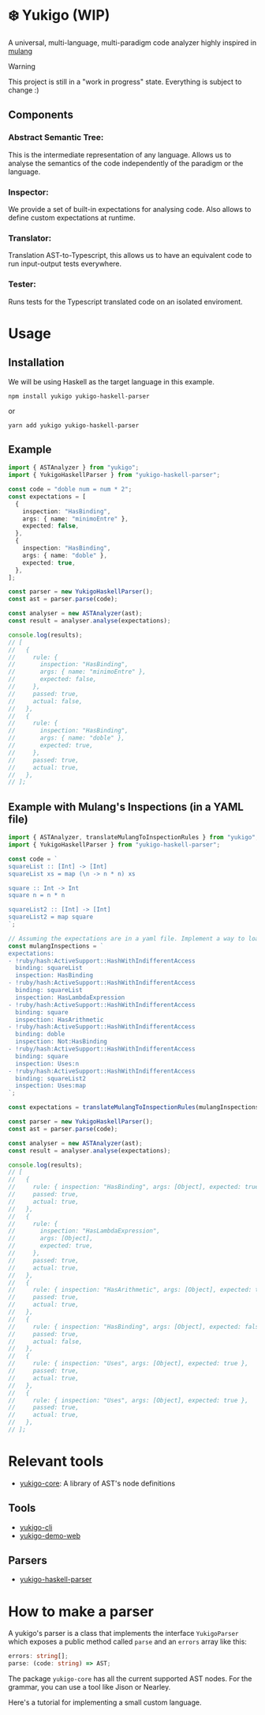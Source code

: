 # ❄️ Yukigo (WIP)
A universal, multi-language, multi-paradigm code analyzer highly inspired in [mulang](https://github.com/mumuki/mulang)

> [!WARNING]
> This project is still in a "work in progress" state. Everything is subject to change :)


## Components

### **Abstract Semantic Tree:**

This is the intermediate representation of any language. Allows us to analyse the semantics of the code independently of the paradigm or the language.

### **Inspector:**

We provide a set of built-in expectations for analysing code. Also allows to define custom expectations at runtime.

### **Translator:**

Translation AST-to-Typescript, this allows us to have an equivalent code to run input-output tests everywhere.

### **Tester:**

Runs tests for the Typescript translated code on an isolated enviroment.

# Usage

## Installation

We will be using Haskell as the target language in this example.

```
npm install yukigo yukigo-haskell-parser
```

or

```
yarn add yukigo yukigo-haskell-parser
```

## Example

```ts
import { ASTAnalyzer } from "yukigo";
import { YukigoHaskellParser } from "yukigo-haskell-parser";

const code = "doble num = num * 2";
const expectations = [
  {
    inspection: "HasBinding",
    args: { name: "minimoEntre" },
    expected: false,
  },
  {
    inspection: "HasBinding",
    args: { name: "doble" },
    expected: true,
  },
];

const parser = new YukigoHaskellParser();
const ast = parser.parse(code);

const analyser = new ASTAnalyzer(ast);
const result = analyser.analyse(expectations);

console.log(results);
// [
//   {
//     rule: {
//       inspection: "HasBinding",
//       args: { name: "minimoEntre" },
//       expected: false,
//     },
//     passed: true,
//     actual: false,
//   },
//   {
//     rule: {
//       inspection: "HasBinding",
//       args: { name: "doble" },
//       expected: true,
//     },
//     passed: true,
//     actual: true,
//   },
// ];
```

## Example with Mulang's Inspections (in a YAML file)

```ts
import { ASTAnalyzer, translateMulangToInspectionRules } from "yukigo";
import { YukigoHaskellParser } from "yukigo-haskell-parser";

const code = `
squareList :: [Int] -> [Int]
squareList xs = map (\n -> n * n) xs

square :: Int -> Int
square n = n * n

squareList2 :: [Int] -> [Int]
squareList2 = map square
`;

// Assuming the expectations are in a yaml file. Implement a way to load the actual file.
const mulangInspections = `
expectations:
- !ruby/hash:ActiveSupport::HashWithIndifferentAccess
  binding: squareList
  inspection: HasBinding
- !ruby/hash:ActiveSupport::HashWithIndifferentAccess
  binding: squareList
  inspection: HasLambdaExpression
- !ruby/hash:ActiveSupport::HashWithIndifferentAccess
  binding: square
  inspection: HasArithmetic
- !ruby/hash:ActiveSupport::HashWithIndifferentAccess
  binding: doble
  inspection: Not:HasBinding
- !ruby/hash:ActiveSupport::HashWithIndifferentAccess
  binding: square
  inspection: Uses:n
- !ruby/hash:ActiveSupport::HashWithIndifferentAccess
  binding: squareList2
  inspection: Uses:map
`;

const expectations = translateMulangToInspectionRules(mulangInspections);

const parser = new YukigoHaskellParser();
const ast = parser.parse(code);

const analyser = new ASTAnalyzer(ast);
const result = analyser.analyse(expectations);

console.log(results);
// [
//   {
//     rule: { inspection: "HasBinding", args: [Object], expected: true },
//     passed: true,
//     actual: true,
//   },
//   {
//     rule: {
//       inspection: "HasLambdaExpression",
//       args: [Object],
//       expected: true,
//     },
//     passed: true,
//     actual: true,
//   },
//   {
//     rule: { inspection: "HasArithmetic", args: [Object], expected: true },
//     passed: true,
//     actual: true,
//   },
//   {
//     rule: { inspection: "HasBinding", args: [Object], expected: false },
//     passed: true,
//     actual: false,
//   },
//   {
//     rule: { inspection: "Uses", args: [Object], expected: true },
//     passed: true,
//     actual: true,
//   },
//   {
//     rule: { inspection: "Uses", args: [Object], expected: true },
//     passed: true,
//     actual: true,
//   },
// ];
```

# Relevant tools
- [yukigo-core](https://github.com/noiseArch/yukigo-core): A library of AST's node definitions
  
## Tools
- [yukigo-cli](https://github.com/noiseArch/yukigo-cli)
- [yukigo-demo-web](https://github.com/noiseArch/yukigo-demo-web/)
  
## Parsers
- [yukigo-haskell-parser](https://github.com/noiseArch/yukigo-haskell-parser)

# How to make a parser

A yukigo's parser is a class that implements the interface `YukigoParser` which exposes a public method called `parse` and an `errors` array like this:
```ts
errors: string[];
parse: (code: string) => AST;
```

The package `yukigo-core` has all the current supported AST nodes.
For the grammar, you can use a tool like Jison or Nearley.

Here's a tutorial for implementing a small custom language.
